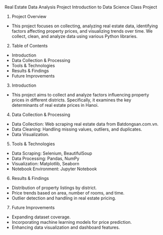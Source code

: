 Real Estate Data Analysis Project
Introduction to Data Science Class Project
1. Project Overview
- This project focuses on collecting, analyzing real estate data, identifying factors affecting property prices, and visualizing trends over time. We collect, clean, and analyze data using various Python libraries.
2. Table of Contents
- Introduction
- Data Collection & Processing
- Tools & Technologies
- Results & Findings
- Future Improvements
3. Introduction
- This project aims to collect and analyze factors influencing property prices in different districts. Specifically, it examines the key determinants of real estate prices in Hanoi.
4. Data Collection & Processing
- Data Collection: Web scraping real estate data from Batdongsan.com.vn.
- Data Cleaning: Handling missing values, outliers, and duplicates.
- Data Visualization.
5. Tools & Technologies
- Data Scraping: Selenium, BeautifulSoup
- Data Processing: Pandas, NumPy
- Visualization: Matplotlib, Seaborn
- Notebook Environment: Jupyter Notebook
6. Results & Findings
- Distribution of property listings by district.
- Price trends based on area, number of rooms, and time.
- Outlier detection and handling in real estate pricing.
7. Future Improvements
- Expanding dataset coverage.
- Incorporating machine learning models for price prediction.
- Enhancing data visualization and dashboard features.
